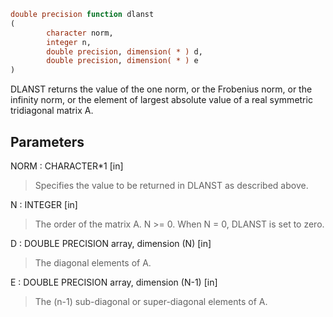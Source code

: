 ```fortran
double precision function dlanst
(
        character norm,
        integer n,
        double precision, dimension( * ) d,
        double precision, dimension( * ) e
)
```

DLANST  returns the value of the one norm,  or the Frobenius norm, or
the  infinity norm,  or the  element of  largest absolute value  of a
real symmetric tridiagonal matrix A.

## Parameters
NORM : CHARACTER*1 [in]
> Specifies the value to be returned in DLANST as described
> above.

N : INTEGER [in]
> The order of the matrix A.  N >= 0.  When N = 0, DLANST is
> set to zero.

D : DOUBLE PRECISION array, dimension (N) [in]
> The diagonal elements of A.

E : DOUBLE PRECISION array, dimension (N-1) [in]
> The (n-1) sub-diagonal or super-diagonal elements of A.
